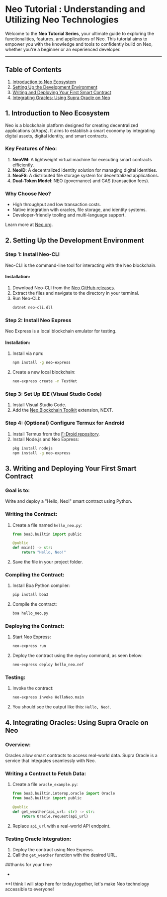 # Neo Tutorial : Understanding and Utilizing Neo Technologies

Welcome to the **Neo Tutorial Series**, your ultimate guide to exploring the functionalities, features, and applications of Neo. This tutorial aims to empower you with the knowledge and tools to confidently build on Neo, whether you're a beginner or an experienced developer.

---

## **Table of Contents**
1. [Introduction to Neo Ecosystem](#1-introduction-to-neo-ecosystem)
2. [Setting Up the Development Environment](#2-setting-up-the-development-environment)
3. [Writing and Deploying Your First Smart Contract](#3-writing-and-deploying-your-first-smart-contract)
4. [Integrating Oracles: Using Supra Oracle on Neo](#4-integrating-oracles-using-supra-oracle-on-neo)


## **1. Introduction to Neo Ecosystem**
Neo is a blockchain platform designed for creating decentralized applications (dApps). It aims to establish a smart economy by integrating digital assets, digital identity, and smart contracts.

### Key Features of Neo:
1. **NeoVM**: A lightweight virtual machine for executing smart contracts efficiently.  
2. **NeoID**: A decentralized identity solution for managing digital identities.  
3. **NeoFS**: A distributed file storage system for decentralized applications.  
4. **Dual-Token Model**: NEO (governance) and GAS (transaction fees).  

### Why Choose Neo?
- High throughput and low transaction costs.  
- Native integration with oracles, file storage, and identity systems.  
- Developer-friendly tooling and multi-language support.  

Learn more at [Neo.org](https://neo.org).


## **2. Setting Up the Development Environment**

### Step 1: Install Neo-CLI  
Neo-CLI is the command-line tool for interacting with the Neo blockchain.

#### Installation:  
1. Download Neo-CLI from the [Neo GitHub releases](https://github.com/neo-project/neo-node/releases).  
2. Extract the files and navigate to the directory in your terminal.  
3. Run Neo-CLI:  
   ```bash
   dotnet neo-cli.dll
   ```

### Step 2: Install Neo Express  
Neo Express is a local blockchain emulator for testing.

#### Installation:  
1. Install via npm:  
   ```bash
   npm install -g neo-express
   ```
2. Create a new local blockchain:  
   ```bash
   neo-express create -n TestNet
   ```

### Step 3: Set Up IDE (Visual Studio Code)  
1. Install Visual Studio Code.  
2. Add the [Neo Blockchain Toolkit](https://marketplace.visualstudio.com/items?itemName=ngd-seattle.neo-blockchain-toolkit) extension, NEXT.

### Step 4: (Optional) Configure Termux for Android  
1. Install Termux from the [F-Droid repository](https://f-droid.org/en/packages/com.termux/).  
2. Install Node.js and Neo Express:  
   ```bash
   pkg install nodejs
   npm install -g neo-express
   ```


## **3. Writing and Deploying Your First Smart Contract**

### Goal is to:
Write and deploy a "Hello, Neo!" smart contract using Python.

### Writing the Contract:
1. Create a file named `hello_neo.py`:  
   ```python
   from boa3.builtin import public

   @public
   def main() -> str:
       return "Hello, Neo!"
   ```

2. Save the file in your project folder.

### Compiling the Contract:
1. Install Boa Python compiler:  
   ```bash
   pip install boa3
   ```
2. Compile the contract:  
   ```bash
   boa hello_neo.py
   ```

### Deploying the Contract:
1. Start Neo Express:  
   ```bash
   neo-express run
   ```
2. Deploy the contract using the `deploy` command, as seen below:  
   ```bash
   neo-express deploy hello_neo.nef
   ```

### Testing:
1. Invoke the contract:  
   ```bash
   neo-express invoke HelloNeo.main
   ```
2. You should see the output like this: `Hello, Neo!`.



## **4. Integrating Oracles: Using Supra Oracle on Neo**

### Overview:
Oracles allow smart contracts to access real-world data. Supra Oracle is a service that integrates seamlessly with Neo.

### Writing a Contract to Fetch Data:
1. Create a file `oracle_example.py`:  
   ```python
   from boa3.builtin.interop.oracle import Oracle
   from boa3.builtin import public

   @public
   def get_weather(api_url: str) -> str:
       return Oracle.request(api_url)
   ```

2. Replace `api_url` with a real-world API endpoint.

### Testing Oracle Integration:
1. Deploy the contract using Neo Express.  
2. Call the `get_weather` function with the desired URL.  



##thanks for your time

-

**I think I will stop here for today,together, let's make Neo technology accessible to everyone!

